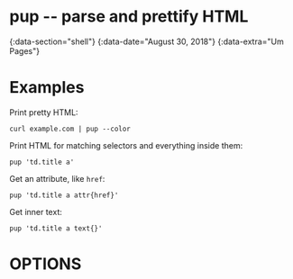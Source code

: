# pup -- parse and prettify HTML
{:data-section="shell"}
{:data-date="August 30, 2018"}
{:data-extra="Um Pages"}

# Examples

Print pretty HTML:

    curl example.com | pup --color

Print HTML for matching selectors and everything inside them:

    pup 'td.title a'

Get an attribute, like `href`:

    pup 'td.title a attr{href}'

Get inner text:

    pup 'td.title a text{}'

# OPTIONS
